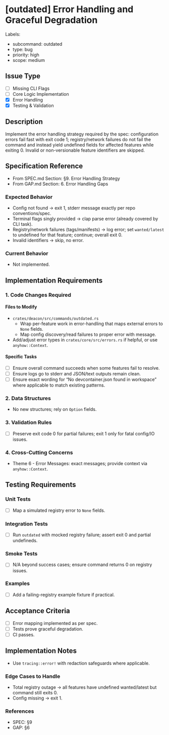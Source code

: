 # [outdated] Error Handling and Graceful Degradation

Labels:
- subcommand: outdated
- type: bug
- priority: high
- scope: medium

## Issue Type
- [ ] Missing CLI Flags
- [ ] Core Logic Implementation
- [x] Error Handling
- [x] Testing & Validation

## Description
Implement the error handling strategy required by the spec: configuration errors fail fast with exit code 1; registry/network failures do not fail the command and instead yield undefined fields for affected features while exiting 0. Invalid or non-versionable feature identifiers are skipped.

## Specification Reference

- From SPEC.md Section: §9. Error Handling Strategy
- From GAP.md Section: 6. Error Handling Gaps

### Expected Behavior
- Config not found → exit 1, stderr message exactly per repo conventions/spec.
- Terminal flags singly provided → clap parse error (already covered by CLI task).
- Registry/network failures (tags/manifests) → log error; set `wanted/latest` to undefined for that feature; continue; overall exit 0.
- Invalid identifiers → skip, no error.

### Current Behavior
- Not implemented.

## Implementation Requirements

### 1. Code Changes Required

#### Files to Modify
- `crates/deacon/src/commands/outdated.rs`
  - Wrap per-feature work in error-handling that maps external errors to `None` fields.
  - Map config discovery/read failures to proper error with message.
- Add/adjust error types in `crates/core/src/errors.rs` if helpful, or use `anyhow::Context`.

#### Specific Tasks
- [ ] Ensure overall command succeeds when some features fail to resolve.
- [ ] Ensure logs go to stderr and JSON/text outputs remain clean.
- [ ] Ensure exact wording for “No devcontainer.json found in workspace” where applicable to match existing patterns.

### 2. Data Structures
- No new structures; rely on `Option` fields.

### 3. Validation Rules
- [ ] Preserve exit code 0 for partial failures; exit 1 only for fatal config/IO issues.

### 4. Cross-Cutting Concerns
- Theme 6 - Error Messages: exact messages; provide context via `anyhow::Context`.

## Testing Requirements

### Unit Tests
- [ ] Map a simulated registry error to `None` fields.

### Integration Tests
- [ ] Run `outdated` with mocked registry failure; assert exit 0 and partial undefineds.

### Smoke Tests
- [ ] N/A beyond success cases; ensure command returns 0 on registry issues.

### Examples
- [ ] Add a failing-registry example fixture if practical.

## Acceptance Criteria
- [ ] Error mapping implemented as per spec.
- [ ] Tests prove graceful degradation.
- [ ] CI passes.

## Implementation Notes
- Use `tracing::error!` with redaction safeguards where applicable.

### Edge Cases to Handle
- Total registry outage → all features have undefined wanted/latest but command still exits 0.
- Config missing → exit 1.

### References
- SPEC: §9
- GAP: §6